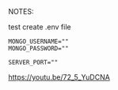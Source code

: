 NOTES: 

test
create .env file 

```
MONGO_USERNAME=""
MONGO_PASSWORD=""

SERVER_PORT=""

```

https://youtu.be/72_5_YuDCNA